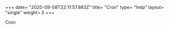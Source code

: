 +++
date= "2020-09-08T22:11:57.883Z"
title= "Cron"
type= "help"
layout= "single"
weight= 5
+++
 
Cron